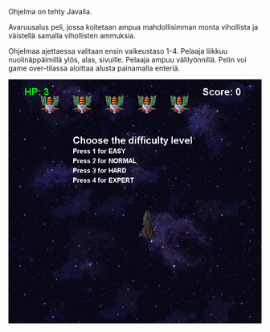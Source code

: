 Ohjelma on tehty Javalla.

Avaruusalus peli, jossa koitetaan ampua mahdollisimman monta vihollista
ja väistellä samalla vihollisten ammuksia.

Ohjelmaa ajettaessa valitaan ensin vaikeustaso 1-4.
Pelaaja liikkuu nuolinäppäimillä ylös, alas, sivuille.
Pelaaja ampuu välilyönnillä.
Pelin voi game over-tilassa aloittaa alusta painamalla enteriä.

![Game Screenshot](Kuvat/Game%20Image%201.png)